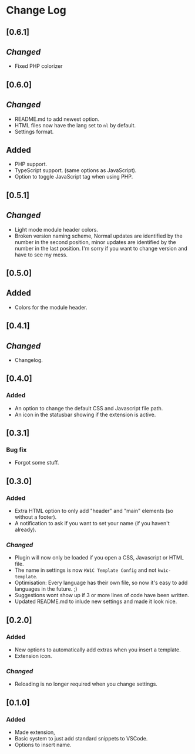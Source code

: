 # Change Log

## [0.6.1]
## ***Changed***
- Fixed PHP colorizer

## [0.6.0]
## ***Changed***
- README.md to add newest option.
- HTML files now have the lang set to `nl` by default.
- Settings format.

## **Added**
- PHP support.
- TypeScript support. (same options as JavaScript).
- Option to toggle JavaScript tag when using PHP.

## [0.5.1]
## ***Changed***
- Light mode module header colors.
- Broken version naming scheme, Normal updates are identified by the number in the second position, minor updates are identified by the number in the last position. I'm sorry if you want to change version and have to see my mess.

## [0.5.0]
## **Added**
- Colors for the module header.

## [0.4.1]
## ***Changed***
- Changelog.

## [0.4.0]
### **Added**
- An option to change the default CSS and Javascript file path.
- An icon in the statusbar showing if the extension is active.


## [0.3.1]
### **Bug fix**
- Forgot some stuff.

## [0.3.0]
### **Added**
- Extra HTML option to only add "header" and "main" elements (so without a footer).
- A notification to ask if you want to set your name (if you haven't already).

### ***Changed***
- Plugin will now only be loaded if you open a CSS, Javascript or HTML file.
- The name in settings is now `KW1C Template Config` and not `kw1c-template`.
- Optimisation: Every language has their own file, so now it's easy to add languages in the future. ;)
- Suggestions wont show up if 3 or more lines of code have been written.
- Updated README.md to inlude new settings and made it look nice.

## [0.2.0]
### **Added**
- New options to automatically add extras when you insert a template.
- Extension icon.

### ***Changed***
- Reloading is no longer required when you change settings.

## [0.1.0]
### **Added**
- Made extension,
- Basic system to just add standard snippets to VSCode.
- Options to insert name.